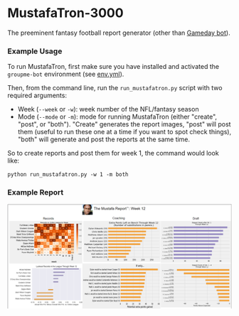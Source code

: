 # MustafaTron-3000

The preeminent fantasy football report generator (other than [Gameday bot](https://github.com/dtcarls/fantasy_football_chat_bot)).

### Example Usage

To run MustafaTron, first make sure you have installed and activated the `groupme-bot` environment (see [env.yml](env.yml)).

Then, from the command line, run the `run_mustafatron.py` script with two required arguments:
  - Week (`--week` or `-w`): week number of the NFL/fantasy season
  - Mode (`--mode` or `-m`): mode for running MustafaTron (either  "create", "post", or "both"). "Create" generates the report images, "post" will post them (useful to run these one at a time if you want to spot check things), "both" will generate and post the reports at the same time.

So to create reports and post them for week 1, the command would look like:

```
python run_mustafatron.py -w 1 -m both
```

### Example Report

![Example report](img/example-report.png "Report from 2022")
